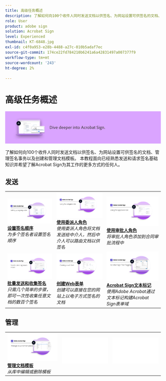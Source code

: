 ```yaml
---
title: 高级任务概述
description: 了解如何向100个收件人同时发送文档以供签名、为网站设置可供签名的文档、管理签名事务以及创建和管理文档模板
role: User
product: adobe sign
solution: Acrobat Sign
level: Experienced
thumbnail: KT-6848.jpg
exl-id: c4f0a953-e28b-4488-a27c-010b5adaf7ec
source-git-commit: 174ce22fd784210b6241a6a42831497a007377f9
workflow-type: tm+mt
source-wordcount: '243'
ht-degree: 2%

---
```


# 高级任务概述

![签署高级图像](../assets/Hero-Advanced.png)

了解如何向100个收件人同时发送文档以供签名、为网站设置可供签名的文档、管理签名事务以及创建和管理文档模板。 本教程面向已经熟悉发送和请求签名基础知识并希望了解Acrobat Sign为其工作的更多方式的任何人。

## 发送

<table style="table-layout:fixed">
<tr>
  <td>
    <a href="setting-up-routing.md">
      <img alt="设置签名顺序" src="../assets/Routing.png">
    </a>
    <div>
    <a href="setting-up-routing.md"><strong>设置签名顺序</strong></a>
    </div>
    <em>为多个签名者设置签名顺序</em>
    <br>
  </td>
  <td>
    <a href="delegate-signature.md">
      <img alt="委托给其他人" src="../assets/Delegating.png" />
    </a>  
    <div>
    <a href="delegate-signature.md"><strong>使用委派人角色</strong></a>
    </div>
    <em>使用委派人角色将文档发送给中介人，然后中介人可以路由文档以供签名</em>
    <br>
  </td>
  <td>
    <a href="add-an-approver.md">
      <img alt="使用审批人角色" src="../assets/Approver.png" />
    </a>
    <div>
    <a href="add-an-approver.md"><strong>使用审批人角色</strong></a>
    </div>
    <em>将审批人角色添加到合同审批流程中</em>
    <br>
  </td>
</tr>
<tr>
  <td>
    <a href="megasign.md">
      <img alt="批量发送和收集签名" src="../assets/Megasign.png" />
    </a>
    <div>
    <a href="megasign.md"><strong>批量发送和收集签名</strong></a>
    </div>
    <em>只需几个简单的步骤，即可一次性收集任意文档的数百个签名</em>
    <br>
  </td>
  <td>
    <a href="webform.md">
      <img alt="创建Web表单" src="../assets/Webform.png" />
    </a>
    <div>
    <a href="webform.md"><strong>创建Web表单</strong></a>
    </div>
    <em>创建可以直接在您的网站上以电子方式签名的文档</em>
    <br>
  </td> 
  <td>
    <a href="adobe-sign-text-tagging.md">
      <img alt="Acrobat Sign文本标记" src="../assets/Text-Tagging.png" />
  </a>
    <div>
    <a href="adobe-sign-text-tagging.md"><strong>Acrobat Sign文本标记</strong></a>
    </div>
    <em>使用Adobe Acrobat通过文本标记构建Acrobat Sign表单域</em>
    <br>
  </td> 
</table>

## 管理

<table style="table-layout:fixed">
<tr>
  <td>
    <a href="edit-a-template.md">
      <img alt="管理文档模板" src="../assets/ManageTemplate.png" />
    </a>
    <div>
    <a href="edit-a-template.md"><strong>管理文档模板</strong></a>
    </div>
    <em>从库中编辑或删除模板</em>
    <br>
  </td>  
  <td>
    <img alt="间隔条" src="../assets/Whitespacer.png" />
    <div>
    <br>
  </td>
  <td>
    <img alt="间隔条" src="../assets/Whitespacer.png" />
    <div>
    <br>
  </td>
</tr>
</table>
